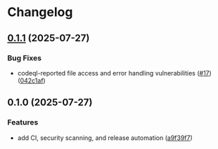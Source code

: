 # Changelog

## [0.1.1](https://github.com/gustav0thethird/ScriptMesh/compare/v0.1.0...v0.1.1) (2025-07-27)


### Bug Fixes

* codeql-reported file access and error handling vulnerabilities ([#17](https://github.com/gustav0thethird/ScriptMesh/issues/17)) ([042c1af](https://github.com/gustav0thethird/ScriptMesh/commit/042c1af1fc2e371c5d4873eaedd3db79971d5f3f))

## 0.1.0 (2025-07-27)


### Features

* add CI, security scanning, and release automation ([a9f39f7](https://github.com/gustav0thethird/ScriptMesh/commit/a9f39f74d085589f9182420625acfc2433cca488))

